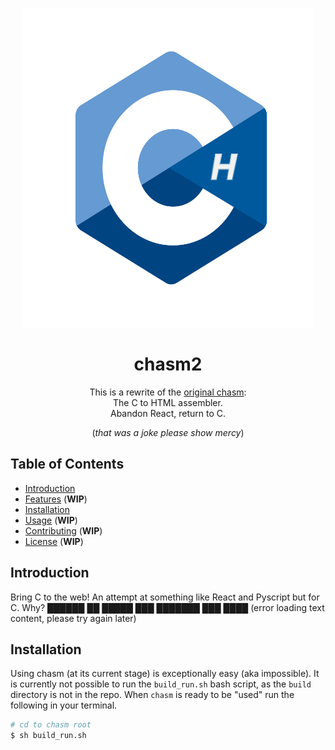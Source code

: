 <p align="center">
<img src="assets/chasm_logo.svg" alt="chasm" width="464" height="511">
</p>

<h1 align="center">chasm2</h1>

<p align="center">
This is a rewrite of the <a href="https://github.com/TheCalculus/chasm">original chasm</a>:<br>
The C to HTML assembler. <br>
Abandon React, return to C. <br>
</p>

<p align="center">
(<i>that was a joke please show mercy</i>)
</p>

## Table of Contents
- [Introduction](#introduction)
- [Features](#features) (**WIP**)
- [Installation](#installation)
- [Usage](#usage) (**WIP**)
- [Contributing](#contributing) (**WIP**)
- [License](#license) (**WIP**)

## Introduction

Bring C to the web! An attempt at something like React and Pyscript but for C.
Why? ██████ ██ █████ ███ ███████ ███ ████ (error loading text content, please try again later)

## Installation

Using chasm (at its current stage) is exceptionally easy (aka impossible). 
It is currently not possible to run the `build_run.sh` bash script, as the `build` directory is not in the repo.
When `chasm` is ready to be "used" run the following in your terminal.

```bash
# cd to chasm root
$ sh build_run.sh
```

